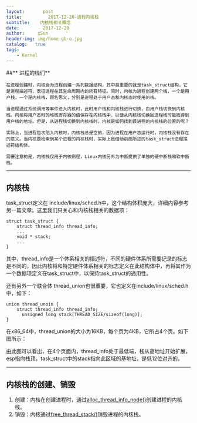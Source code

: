 ```yaml
---
layout:       post
title:          2017-12-20-进程内核栈
subtitle:    内核栈相关概念
date:         2017-12-20
author:     xSun
header-img: img/home-gb-o.jpg
catalog:   true
tags: 
    - Kernel
---
```



##** 进程的栈们**

    在进程创建时，内核会为进程创建一系列数据结构，其中最重要的就是task_struct结构，它是进程描述符，表征进程在其生命周期内的所有特征。同时，内核为进程创建两个栈，一个是用户栈，一个是内核栈，顾名思义，分别是进程处于用户态和内核态时使用的栈。
	
	当进程通过系统调用等事件进入内核时，此时用户栈和内核栈进行切换，由用户栈切换到内核栈。内核将用户态时的堆栈寄存器的值保存在内核栈中，以便从内核栈切换回进程栈时能找得到用户栈的地址。但是，从进程栈切换到内核栈时，内核是如何找到该进程的内核栈的位置的呢？
	
	实际上，当进程每次陷入内核时，内核栈总是空的，因为进程在用户态运行时，内核栈没有存在的意义。当内核要检索到某个进程的内核栈时，实际上是借助前面所述的task_struct进程描述符结构体。
	
	需要注意的是，内核栈仅用于内核例程，Linux内核另外为中断提供了单独的硬中断栈和软中断栈。

---

## **内核栈**
 
  task_struct定义在 include/linux/sched.h中，这个结构体积庞大，详细内容参考另一篇文章。这里我们只关心和内核栈相关的数据项：
	
 
  ```
  struct task_struct {
      struct thread_info thread_info;
	  ...
      void * stack;
	  ...
  }
  ```
 
  其中，thread_info是一个体系相关的描述符，不同的硬件体系所需要记录的标志是不同的，因此内核将和特定硬件体系相关的标志定义在此结构体中，再将其作为一个数据项定义在task_struct中，以保持task_struct的通用性。
  
  还有另外一个联合体 thread_union也很重要，它也定义在include/linux/sched.h中，如下：
  
  ```
  union thread_unoin {
      struct thread_info thread_info;
	    unsigned long stack[THREAD_SIZE/sizeof(long)];
  }
  ```
  
  在x86_64中，thread_union的大小为16KB，每个页为4KB，它所占4个页。如下图所示：                                												
   
   由此图可以看出，在4个页面内，thread_info处于最低端，栈从高地址开始扩展，esp指向栈顶，task_struct中的stack指向此区域的基地址，是低12位对齐的。
 
----

## **内核栈的创建、销毁**
    
 1. 创建：内核在创建进程时，通过[alloc_thread_info_node()][2]创建进程的内核栈。
 2. 销毁：内核通过[free_thread_stack()][3]销毁进程的内核栈。


  
  [2]: http://elixir.free-electrons.com/linux/v4.10/source/kernel/fork.c#L172
  [3]: http://elixir.free-electrons.com/linux/v4.10/source/kernel/fork.c#L214
